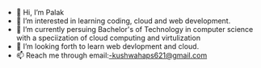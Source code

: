 - 👋 Hi, I’m Palak
- 👀 I’m interested in learning coding, cloud and web development.
- 🌱 I’m currently persuing Bachelor's of Technology in computer science with a speciization of cloud computing and virtulization
- 💞️ I’m looking forth to learn web devlopment and cloud.
- 📫 Reach me through email:-kushwahaps621@gmail.com

<!---
palakSingh621/palakSingh621 is a ✨ special ✨ repository because its `README.md` (this file) appears on your GitHub profile.
You can click the Preview link to take a look at your changes.
--->
